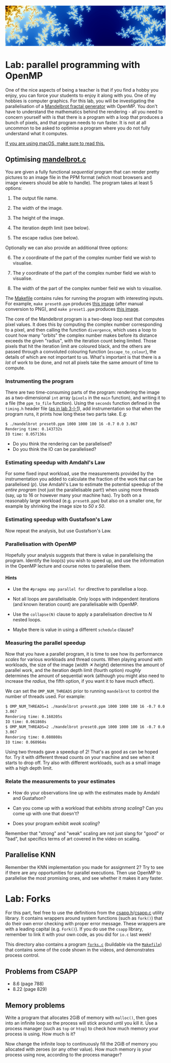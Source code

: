 ![header](header.png)

# Lab: parallel programming with OpenMP

One of the nice aspects of being a teacher is that if you find a hobby
you enjoy, you can force your students to enjoy it along with you.
One of my hobbies is computer graphics.  For this lab, you will be
investigating the parallelisation of a [Mandelbrot fractal
generator](https://en.wikipedia.org/wiki/Mandelbrot_set) with OpenMP.
You don't have to understand the mathematics behind the rendering -
all you need to concern yourself with is that there is a program with
a loop that produces a bunch of pixels, and that program needs to run
faster.  It is not at all uncommon to be asked to optimise a program
where you do not fully understand what it computes.

[If you are using macOS, make sure to read this.](OpenMP/macos-openmp.md)

## Optimising [mandelbrot.c](OpenMP/src/mandelbrot.c)

You are given a fully functional *sequential* program that can render
pretty pictures to an image file in the PPM format (which most
browsers and image viewers should be able to handle).  The program
takes at least 5 options:

1. The output file name.

2. The width of the image.

3. The height of the image.

4. The iteration depth limit (see below).

5. The escape radius (see below).

Optionally we can also provide an additional three options:

6. The *x* coordinate of the part of the complex number field we wish to
   visualise.

7. The *y* coordinate of the part of the complex number field we wish to
   visualise.

8. The width of the part of the complex number field we wish to
   visualise.

The [Makefile](OpenMP/src/Makefile) contains rules for running the program
with interesting inputs.  For example, `make preset0.ppm` produces
[this image](preset0.png) (after manual conversion to PNG), and `make
preset1.ppm` produces [this image](preset1.png).

The core of the Mandelbrot program is a two-deep loop nest that
computes pixel values.  It does this by computing the complex number
corresponding to a pixel, and then calling the function `divergence`,
which uses a loop to count how many "orbits" the complex number makes
before its distance exceeds the given "radius", with the iteration
count being limited.  Those pixels that hit the iteration limit are
coloured black, and the others are passed through a convoluted
colouring function (`escape_to_colour`), the details of which are not
important to us.  What's important is that there is a *lot* of work to
be done, and not all pixels take the same amount of time to compute.

### Instrumenting the program

There are two time-consuming parts of the program: rendering the image
as a two-dimensional `int` array (`pixels` in the `main` function),
and writing it to a file (the `ppm_to_file` function).  Using the
`seconds` function defined in the `timing.h` header file ([as in lab
3-l-1](https://github.com/diku-dk/hpps-e2020-pub/tree/master/material/3-l-1#benchmarking-a-function-call)),
add instrumentation so that when the program runs, it prints how long
these two parts take.  E.g:

```
$ ./mandelbrot preset0.ppm 1000 1000 100 16 -0.7 0.0 3.067
Rendering time: 0.143732s
IO time: 0.057136s
```

* Do you think the rendering can be parallelised?
* Do you think the IO can be parallelised?

### Estimating speedup with Amdahl's Law

For some fixed input workload, use the measurements provided by the
instrumentation you added to calculate the fraction of the work that
can be parallelised (*p*).  Use Amdahl's Law to estimate the potential
speedup of the *entire program* (not just the parallelisable part!)
when using more threads (say, up to 16 or however many your machine
has).  Try both on a reasonably large workload (e.g. `preset0.ppm`)
but also on a smaller one, for example by shrinking the image size to
*50 x 50*.

### Estimating speedup with Gustafson's Law

Now repeat the analysis, but use Gustafson's Law.

### Parallelisation with OpenMP

Hopefully your analysis suggests that there is value in parallelising
the program.  Identify the loop(s) you wish to speed up, and use the
information in the OpenMP lecture and course notes to parallelise them.

#### Hints

* Use the `#pragma omp parallel for` directive to parallelise a loop.

* Not all loops are parallelisable.  Only loops with independent
  iterations (and known iteration count) are parallelisable with
  OpenMP.

* Use the `collapse(N)` clause to apply a parallelisation directive to
  *N* nested loops.

* Maybe there is value in using a different `schedule` clause?

### Measuring the parallel speedup

Now that you have a parallel program, it is time to see how its
performance *scales* for various workloads and thread counts.  When
playing around with workloads, the size of the image (*width ✕
height*) determines the amount of parallel work, and the iteration
depth limit (fourth option) *roughly* determines the amount of
sequential work (although you might also need to increase the
*radius*, the fifth option, if you want it to have much effect).

We can set the `OMP_NUM_THREADS` prior to running `mandelbrot` to
control the number of threads used.  For example:

```
$ OMP_NUM_THREADS=1 ./mandelbrot preset0.ppm 1000 1000 100 16 -0.7 0.0 3.067
Rendering time: 0.160205s
IO time: 0.061860s
$ OMP_NUM_THREADS=2 ./mandelbrot preset0.ppm 1000 1000 100 16 -0.7 0.0 3.067
Rendering time: 0.080808s
IO time: 0.060964s
```

Using two threads gave a speedup of 2!  That's as good as can be hoped
for.  Try it with different thread counts on your machine and see when
it starts to drop off.  Try also with different workloads, such as a
small image with a high depth limit.

### Relate the measurements to your estimates

* How do your observations line up with the estimates made by Amdahl
  and Gustafson?

* Can you come up with a workload that exhibits *strong scaling*?  Can
  you come up with one that doesn't?

* Does your program exhibit *weak scaling*?

Remember that "strong" and "weak" scaling are not just slang for
"good" or "bad", but specifics terms of art covered in the video on
scaling.

## Parallelise KNN

Remember the KNN implementation you made for assignment 2?  Try to see
if there are any opportunities for parallel executions.  Then use
OpenMP to parallelise the most promising ones, and see whether it
makes it any faster.


# Lab: Forks

For this part, feel free to use the definitions from the
[csapp.h](Forks/csapp.h)/[csapp.c](Forks/csapp.c) utility library.  It contains
wrappers around system functions (such as `fork()`) that do their own
error checking with proper error message.  These wrappers are with a
leading capital (e.g. `Fork()`).  If you do use the `csapp` library,
remember to link it with your own code, as you did for `io.c` last
week!

This directory also contains a program [`forks.c`](forks.c) (buildable
via the [`Makefile`](Forks/Makefile)) that contains some of the code shown
in the videos, and demonstrates process control.

## Problems from CSAPP

* 8.6 (page 788)
* 8.22 (page 829)

## Memory problems

Write a program that allocates 2GiB of memory with `malloc()`, then
goes into an infinite loop so the process will stick around until you
kill it.  Use a process manager (such as `top` or `htop`) to check how
much memory your process is using. How much is it?

Now change the infinite loop to continuously fill the 2GiB of memory
you allocated with zeroes (or any other value).  How much memory is
your process using now, according to the process manager?
